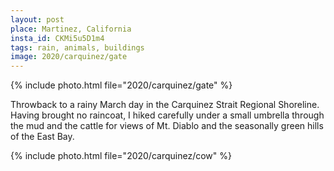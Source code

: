 ```yaml
---
layout: post
place: Martinez, California
insta_id: CKMi5u5D1m4
tags: rain, animals, buildings
image: 2020/carquinez/gate
---
```


{% include photo.html file="2020/carquinez/gate" %}

Throwback to a rainy March day in the Carquinez Strait Regional Shoreline. Having brought no raincoat, I hiked carefully under a small umbrella through the mud and the cattle for views of Mt. Diablo and the seasonally green hills of the East Bay.

{% include photo.html file="2020/carquinez/cow" %}
